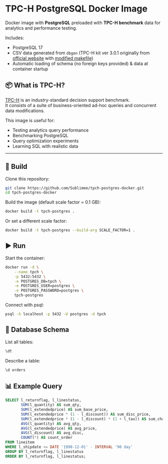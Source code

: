 # TPC-H PostgreSQL Docker Image

Docker image with **PostgreSQL** preloaded with **TPC-H benchmark** data for analytics and performance testing.

Includes:
- PostgreSQL 17
- CSV data generated from `dbgen` (TPC-H kit ver 3.0.1 originally from [official website](https://www.tpc.org/tpc_documents_current_versions/current_specifications5.asp) with [modified makefile](modified-makefile))
- Automatic loading of schema (no foreign keys provided) & data at container startup

## 📦 What is TPC-H?
[TPC-H](http://www.tpc.org/tpch/) is an industry-standard decision support benchmark.  
It consists of a suite of business-oriented ad-hoc queries and concurrent data modifications.

This image is useful for:
- Testing analytics query performance
- Benchmarking PostgreSQL
- Query optimization experiments
- Learning SQL with realistic data

---

## 🚀 Build

Clone this repository:

```bash
git clone https://github.com/Sublimee/tpch-postgres-docker.git
cd tpch-postgres-docker
```

Build the image (default scale factor = 0.1 GB):

```bash
docker build -t tpch-postgres .
```

Or set a different scale factor:

```bash
docker build -t tpch-postgres --build-arg SCALE_FACTOR=1 .
```

## ▶️ Run

Start the container:

```bash
docker run -d \
    --name tpch \
    -p 5432:5432 \
    -e POSTGRES_DB=tpch \
    -e POSTGRES_USER=postgres \
    -e POSTGRES_PASSWORD=postgres \
    tpch-postgres
```

Connect with psql:

```bash
psql -h localhost -p 5432 -U postgres -d tpch
```

## 📂 Database Schema

List all tables:

```bash
\dt
```

Describe a table:

```bash
\d orders
```

## 📊 Example Query

```sql
SELECT l_returnflag, l_linestatus,
       SUM(l_quantity) AS sum_qty,
       SUM(l_extendedprice) AS sum_base_price,
       SUM(l_extendedprice * (1 - l_discount)) AS sum_disc_price,
       SUM(l_extendedprice * (1 - l_discount) * (1 + l_tax)) AS sum_charge,
       AVG(l_quantity) AS avg_qty,
       AVG(l_extendedprice) AS avg_price,
       AVG(l_discount) AS avg_disc,
       COUNT(*) AS count_order
FROM lineitem
WHERE l_shipdate <= DATE '1998-12-01' - INTERVAL '90 day'
GROUP BY l_returnflag, l_linestatus
ORDER BY l_returnflag, l_linestatus;

```